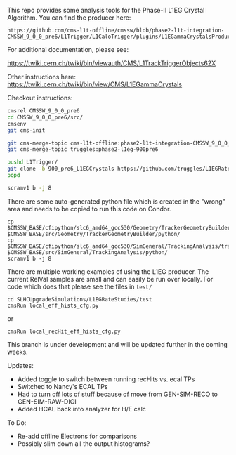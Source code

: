 This repo provides some analysis tools for the Phase-II L1EG Crystal Algorithm.  You can find the producer here:
```
https://github.com/cms-l1t-offline/cmssw/blob/phase2-l1t-integration-CMSSW_9_0_0_pre6/L1Trigger/L1CaloTrigger/plugins/L1EGammaCrystalsProducer.cc
```

For additional documentation, please see:

https://twiki.cern.ch/twiki/bin/viewauth/CMS/L1TrackTriggerObjects62X

Other instructions here: https://twiki.cern.ch/twiki/bin/view/CMS/L1EGammaCrystals

Checkout instructions:
```bash
cmsrel CMSSW_9_0_0_pre6
cd CMSSW_9_0_0_pre6/src/
cmsenv
git cms-init

git cms-merge-topic cms-l1t-offline:phase2-l1t-integration-CMSSW_9_0_0_pre6
git cms-merge-topic truggles:phase2-l1eg-900pre6

pushd L1Trigger/
git clone -b 900_pre6_L1EGCrystals https://github.com/truggles/L1EGRateStudies.git L1EGRateStudies
popd

scramv1 b -j 8
```

There are some auto-generated python file which is created in the "wrong" area and needs to be copied to run this code on Condor.

```
cp $CMSSW_BASE/cfipython/slc6_amd64_gcc530/Geometry/TrackerGeometryBuilder/trackerGeometry_cfi.py $CMSSW_BASE/src/Geometry/TrackerGeometryBuilder/python/
cp $CMSSW_BASE/cfipython/slc6_amd64_gcc530/SimGeneral/TrackingAnalysis/trackingParticleNumberOfLayersProducer_cfi.py $CMSSW_BASE/src/SimGeneral/TrackingAnalysis/python/
scramv1 b -j 8
```

There are multiple working examples of using the L1EG producer. The current RelVal samples are small and can easily be run over locally.  For code which does that please see the files in `test/`

```
cd SLHCUpgradeSimulations/L1EGRateStudies/test
cmsRun local_eff_hists_cfg.py
```

or
```
cmsRun local_recHit_eff_hists_cfg.py 
```

This branch is under development and will be updated further in the coming weeks.

Updates:
   * Added toggle to switch between running recHits vs. ecal TPs
   * Switched to Nancy's ECAL TPs
   * Had to turn off lots of stuff because of move from GEN-SIM-RECO to GEN-SIM-RAW-DIGI
   * Added HCAL back into analyzer for H/E calc

To Do:
   * Re-add offline Electrons for comparisons
   * Possibly slim down all the output histograms?


